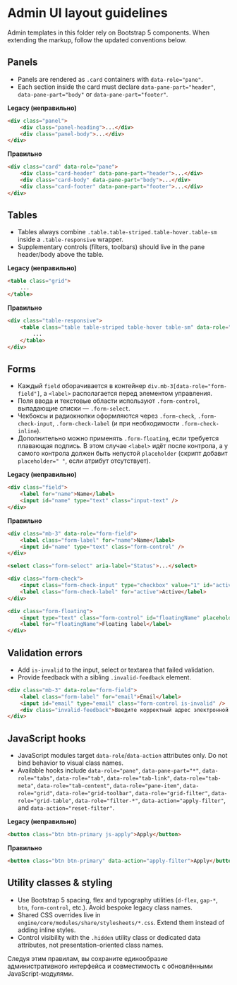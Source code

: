 # Admin UI layout guidelines

Admin templates in this folder rely on Bootstrap 5 components. When extending the markup, follow the updated conventions below.

## Panels

- Panels are rendered as `.card` containers with `data-role="pane"`.
- Each section inside the card must declare `data-pane-part="header"`, `data-pane-part="body"` or `data-pane-part="footer"`.

**Legacy (неправильно)**

```html
<div class="panel">
    <div class="panel-heading">...</div>
    <div class="panel-body">...</div>
</div>
```

**Правильно**

```html
<div class="card" data-role="pane">
    <div class="card-header" data-pane-part="header">...</div>
    <div class="card-body" data-pane-part="body">...</div>
    <div class="card-footer" data-pane-part="footer">...</div>
</div>
```

## Tables

- Tables always combine `.table.table-striped.table-hover.table-sm` inside a `.table-responsive` wrapper.
- Supplementary controls (filters, toolbars) should live in the pane header/body above the table.

**Legacy (неправильно)**

```html
<table class="grid">
    ...
</table>
```

**Правильно**

```html
<div class="table-responsive">
    <table class="table table-striped table-hover table-sm" data-role="grid-table">
        ...
    </table>
</div>
```

## Forms

- Каждый `field` оборачивается в контейнер `div.mb-3[data-role="form-field"]`, а `<label>` располагается перед элементом управления.
- Поля ввода и текстовые области используют `.form-control`, выпадающие списки — `.form-select`.
- Чекбоксы и радиокнопки оформляются через `.form-check`, `.form-check-input`, `.form-check-label` (и при необходимости `.form-check-inline`).
- Дополнительно можно применять `.form-floating`, если требуется плавающая подпись. В этом случае `<label>` идёт после контрола, а у самого контрола должен быть непустой `placeholder` (скрипт добавит `placeholder=" "`, если атрибут отсутствует).

**Legacy (неправильно)**

```html
<div class="field">
    <label for="name">Name</label>
    <input id="name" type="text" class="input-text" />
</div>
```

**Правильно**

```html
<div class="mb-3" data-role="form-field">
    <label class="form-label" for="name">Name</label>
    <input id="name" type="text" class="form-control" />
</div>

<select class="form-select" aria-label="Status">...</select>

<div class="form-check">
    <input class="form-check-input" type="checkbox" value="1" id="active" />
    <label class="form-check-label" for="active">Active</label>
</div>

<div class="form-floating">
    <input type="text" class="form-control" id="floatingName" placeholder=" " />
    <label for="floatingName">Floating label</label>
</div>
```

## Validation errors

- Add `is-invalid` to the input, select or textarea that failed validation.
- Provide feedback with a sibling `.invalid-feedback` element.

```html
<div class="mb-3" data-role="form-field">
    <label class="form-label" for="email">Email</label>
    <input id="email" type="email" class="form-control is-invalid" />
    <div class="invalid-feedback">Введите корректный адрес электронной почты.</div>
</div>
```

## JavaScript hooks

- JavaScript modules target `data-role`/`data-action` attributes only. Do not bind behavior to visual class names.
- Available hooks include `data-role="pane"`, `data-pane-part="*"`, `data-role="tabs"`, `data-role="tab"`, `data-role="tab-link"`, `data-role="tab-meta"`, `data-role="tab-content"`, `data-role="pane-item"`, `data-role="grid"`, `data-role="grid-toolbar"`, `data-role="grid-filter"`, `data-role="grid-table"`, `data-role="filter-*"`, `data-action="apply-filter"`, and `data-action="reset-filter"`.

**Legacy (неправильно)**

```html
<button class="btn btn-primary js-apply">Apply</button>
```

**Правильно**

```html
<button class="btn btn-primary" data-action="apply-filter">Apply</button>
```

## Utility classes & styling

- Use Bootstrap 5 spacing, flex and typography utilities (`d-flex`, `gap-*`, `btn`, `form-control`, etc.). Avoid bespoke legacy class names.
- Shared CSS overrides live in `engine/core/modules/share/stylesheets/*.css`. Extend them instead of adding inline styles.
- Control visibility with the `.hidden` utility class or dedicated data attributes, not presentation-oriented class names.

Следуя этим правилам, вы сохраните единообразие административного интерфейса и совместимость с обновлёнными JavaScript-модулями.
